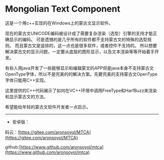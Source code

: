 # Mongolian Text Component

这是一个用c++实现的在Windows上的蒙古文显示软件。

现在的蒙古文UNICODE编码被设计成了需要复杂渲染（选型）引擎的支持才能正确显示的编码。
可是遗憾的是几乎所有的软件都不支持蒙古文的特殊的选型规则。
而且蒙古文是竖排的，这一点也是很多软件，或者控件不支持的。
所以想要解决蒙古文的显示问题，一定要从底层的图形显示，以及文本渲染等等开始着手开发。

有些人用java开发了一些能够显示和编辑蒙文的APP但是java本身不支持蒙古文OpenType字体，所以不是完美的的解决方案。先要完美的支持蒙古文OpenType字体只能用C++实现。

这里提供的C++代码展示了如何在VC++环境中调用FreeType和HarfBuzz来渲染和显示蒙古文的方法。

希望能给年轻的蒙古文软件开发者一点启示。

***

- 安卓版：

码云：[https://gitee.com/aronsoyol/MTCA](https://gitee.com/aronsoyol/MTCA)

github:[https://www.github.com/aronsoyol/mtca](https://www.github.com/aronsoyol/mtca)
